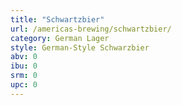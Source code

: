 ```yaml
---
title: "Schwartzbier"
url: /americas-brewing/schwartzbier/
category: German Lager
style: German-Style Schwarzbier
abv: 0
ibu: 0
srm: 0
upc: 0
---
```


